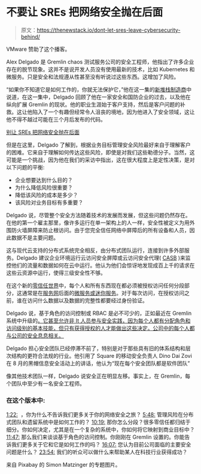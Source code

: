 # 不要让 SREs 把网络安全抛在后面

> 原文：<https://thenewstack.io/dont-let-sres-leave-cybersecurity-behind/>

VMware 赞助了这个播客。

Alex Delgado 是 Gremlin chaos 测试服务公司的安全工程师，他指出了许多企业存在的脱节现象。这并不是说开发人员没有使用最新的技术，比如 Kubernetes 和微服务。只是安全和法规遵从性甚至没有听说过这些东西。这增加了风险。

“如果你不知道它是如何工作的，你就无法保护它，”他在这一集的[新堆栈制造商](https://thenewstack.io/podcasts/makers)中说道，在这一集中，Delgado 回顾了他在一家安全和国防企业的过去，以及他在纵向扩展 Gremlin 的现状。他的职业生涯始于客户支持，然后是客户问题的补救。这让他陷入了一个有趣但经常令人沮丧的境地，因为他进入了安全领域，这让他不得不越过可能在三个月后发布的代码。

[别让 SREs 把网络安全抛在后面](https://thenewstack.simplecast.com/episodes/dont-let-sres-leave-cybersecurity-behind)

但是在这里，Delgado 了解到，根据业务目标管理安全风险最好来自于理解客户的困难。它来自于理解如何传达这些风险，即使是对我们这些勒德分子。当然，这可能是一个挑战，因为他在我们的采访中指出，这在很大程度上是定性决策，是对以下问题的平衡:

*   企业想要达到什么目的？
*   为什么降低风险很重要？
*   降低该风险的成本是多少？
*   该风险对业务目标有多重要？

Delgado 说，尽管整个安全方法随着技术的发展而发展，但这些问题仍然存在。在他的第一个雇主那里，像许多运行在单一架构上的人一样，安全性被定义为用外围防火墙屏障来防止根访问。由于您完全信任网络中屏障后的所有设备和人员，因此数据不是主要问题。

这与现代云支持的分布式系统完全相反，由分布式团队运行，连接到许多外部服务。Delgado 建议企业环境运行云访问安全屏障或云访问安全代理( [CASB](https://www.netskope.com/about-casb) )来监控他们的流量和数据如何在云中运行。他认为他们会惊讶地发现成百上千的请求在这些云资源中运行，使得三级安全性不够。

在这个新的[零信任世界](/beyondcorp-google-ditched-virtual-private-networking-internal-applications/)中，每个人和所有东西现在都必须被授权访问任何分段部分，这通常是在[服务网](/how-service-meshes-and-kubernetes-will-close-gap-between-speed-and-security/)后面的[微服务或迷你服务](https://thenewstack.io/miniservices-a-realistic-alternative-to-microservices/)。对于每次访问，在授权访问之前，谁在访问什么数据以及数据的完整性都要经过身份验证。

Delgado 说，基于角色的访问控制或 RBAC 是必不可少的，正如最近在 Gremlin 系统中升级的[。它甚至允许非 It 人员参与安全实践，因为每个人都有分配角色和访问级别的基本技能，但只有获得授权的人才能做出这些决定。公司中的每个人都与公司的安全息息相关。](https://www.gremlin.com/blog/announcing-advanced-role-based-access-controls-for-gremlin/)

Delgado 担心安全团队已经停滞不前了，特别是对于那些具有旧的体系结构和层次结构的更符合法规的行业。他引用了 Square 的移动安全负责人 Dino Dai Zovi 在 8 月的黑帽信息安全活动上的讲话，他认为“现在每个安全团队都是软件团队”

像其他技术团队一样，Delgado 说安全正在明显左移。事实上，在 Gremlin，每个团队中至少有一名安全工程师。

### 在这个版本中:

[1:22:](https://thenewstack.simplecast.com/episodes/dont-let-sres-leave-cybersecurity-behind?t=1:22)  ，你为什么不告诉我们更多关于你的网络安全之旅？
[5:48:](https://thenewstack.simplecast.com/episodes/dont-let-sres-leave-cybersecurity-behind?t=5:48) 管理风险在分布式团队和遗留系统中是如何工作的？
[10:19:](https://thenewstack.simplecast.com/episodes/dont-let-sres-leave-cybersecurity-behind?t=10:19) 那你怎么分段？很多零信任都归结于细分。你如何决定，尤其是在一个复杂的系统中，你如何将它映射到商业目标中？
[11:47:](https://thenewstack.simplecast.com/episodes/dont-let-sres-leave-cybersecurity-behind?t=11:47) 那么我们来谈谈基于角色的访问控制。你刚刚在 Gremlin 设置的。你能告诉我们更多关于它和它是如何工作的吗？
[16:07:](https://thenewstack.simplecast.com/episodes/dont-let-sres-leave-cybersecurity-behind?t=16:07) 您认为目前公司面临的主要安全问题是什么？
[23:54:](https://thenewstack.simplecast.com/episodes/dont-let-sres-leave-cybersecurity-behind?t=23:54) 我们的听众可以做什么来帮助某人在科技行业获得成功？

来自 Pixabay 的 Simon Matzinger 的专题图片。

<svg xmlns:xlink="http://www.w3.org/1999/xlink" viewBox="0 0 68 31" version="1.1"><title>Group</title> <desc>Created with Sketch.</desc></svg>